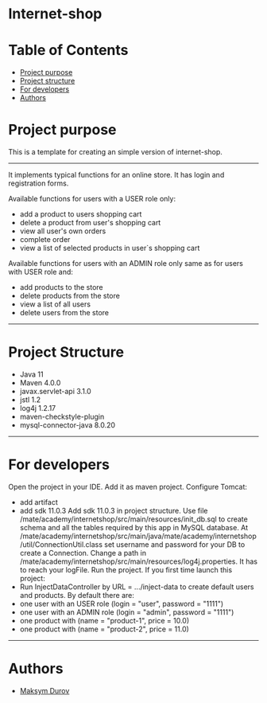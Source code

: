 # Internet-shop
# Table of Contents
* [Project purpose](#purpose)
* [Project structure](#structure)
* [For developers](#for-developers)
* [Authors](#authors)
# <a name="purpose">Project purpose</a>

This is a template for creating an simple version of internet-shop.
<hr>

It implements typical functions for an online store. 
It has login and registration forms.

Available functions for users with a USER role only: 
* add a product to users shopping cart
* delete a product from user's shopping cart
* view all user's own orders
* complete order
* view a list of selected products in user`s shopping cart

Available functions for users with an ADMIN role only same as for users with USER role and:
* add products to the store
* delete products from the store
* view a list of all users
* delete users from the store
<hr>

# <a name="structure">Project Structure</a>
* Java 11
* Maven 4.0.0
* javax.servlet-api 3.1.0
* jstl 1.2
* log4j 1.2.17
* maven-checkstyle-plugin
* mysql-connector-java 8.0.20
<hr>

# <a name="for-developers">For developers</a>
Open the project in your IDE.
Add it as maven project.
Configure Tomcat:
* add artifact
* add sdk 11.0.3
Add sdk 11.0.3 in project struсture.
Use file /mate/academy/internetshop/src/main/resources/init_db.sql to create schema and all the tables required by this app in MySQL database.
At /mate/academy/internetshop/src/main/java/mate/academy/internetshop/util/ConnectionUtil.class set username and password for your DB to create a Connection.
Change a path in /mate/academy/internetshop/src/main/resources/log4j.properties. It has to reach your logFile.
Run the project.
If you first time launch this project: 
 * Run InjectDataController by URL = .../inject-data to create default users and products.
By default there are:
 * one user with an USER role (login = "user", password = "1111") 
 * one user with an ADMIN role (login = "admin", password = "1111")
 * one product with (name = "product-1", price = 10.0) 
 * one product with (name = "product-2", price = 11.0) 
<hr>

# <a name="authors">Authors</a>
* [Maksym Durov](https://github.com/maks45)